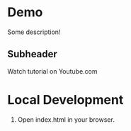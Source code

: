 # Demo

Some description!


## Subheader

Watch tutorial on Youtube.com

# Local Development

1. Open index.html in your browser.